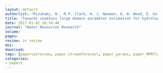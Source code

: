 ```yaml
---
layout: default
authorlist: "Mizukami, N., M.P. Clark, A. J. Newman, A. W. Wood, E. Gutmann, B. Nijssen, O. Rakovec, and L. Samaniego"
title: "Towards seamless large domain parameter estimation for hydrologic models"
date: 2017-01-01 16:54:46
journal: "Water Resources Research"
volume: 
pages:
review: in review
doi:
download:
tags: [papersinreview, paper_streamforecast, paper_params, paper_MPRflex]
categories:
- papers
---
```


